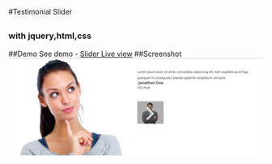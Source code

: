 #Testimonial Slider
##
### with jquery,html,css 
##Demo
See demo - <a href="https://nur-alam.github.io/TestimonialSlider/" target="_blank">Slider Live view</a>
##Screenshot
<img src="Testimonial_Screenshot.png" />